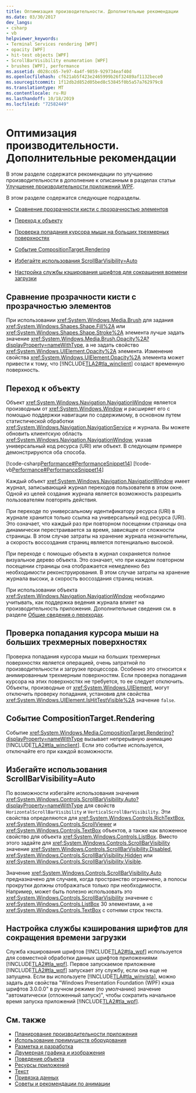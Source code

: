 ```yaml
---
title: Оптимизация производительности. Дополнительные рекомендации
ms.date: 03/30/2017
dev_langs:
- csharp
- vb
helpviewer_keywords:
- Terminal Services rendering [WPF]
- opacity [WPF]
- hit-test objects [WPF]
- ScrollBarVisibility enumeration [WPF]
- brushes [WPF], performance
ms.assetid: d028cc65-7e97-4a4f-9859-929734eaf40d
ms.openlocfilehash: cf621ab5f423e2465999b26f32489af1132bece0
ms.sourcegitcommit: 1f12db2d852d05bed8c53845f0b5a57a762979c8
ms.translationtype: MT
ms.contentlocale: ru-RU
ms.lasthandoff: 10/18/2019
ms.locfileid: "72582449"
---
```

# <a name="optimizing-performance-other-recommendations"></a>Оптимизация производительности. Дополнительные рекомендации
<a name="introduction"></a> В этом разделе содержатся рекомендации по улучшению производительности в дополнение к описанным в разделах статьи [Улучшение производительности приложений WPF](optimizing-wpf-application-performance.md).  
  
 В этом разделе содержатся следующие подразделы.  
  
- [Сравнение прозрачности кисти с прозрачностью элементов](#Opacity)  
  
- [Переход к объекту](#Navigation_Objects)  
  
- [Проверка попадания курсора мыши на больших трехмерных поверхностях](#Hit_Testing)  
  
- [Событие CompositionTarget.Rendering](#CompositionTarget_Rendering_Event)  
  
- [Избегайте использования ScrollBarVisibility=Auto](#Avoid_Using_ScrollBarVisibility)  
  
- [Настройка службы кэширования шрифтов для сокращения времени загрузки](#FontCache)  
  
<a name="Opacity"></a>   
## <a name="opacity-on-brushes-versus-opacity-on-elements"></a>Сравнение прозрачности кисти с прозрачностью элементов  
 При использовании <xref:System.Windows.Media.Brush> для задания <xref:System.Windows.Shapes.Shape.Fill%2A> или <xref:System.Windows.Shapes.Shape.Stroke%2A> элемента лучше задать значение <xref:System.Windows.Media.Brush.Opacity%2A?displayProperty=nameWithType>, а не задать свойство <xref:System.Windows.UIElement.Opacity%2A> элемента. Изменение свойства <xref:System.Windows.UIElement.Opacity%2A> элемента может привести к тому, что [!INCLUDE[TLA2#tla_winclient](../../../../includes/tla2sharptla-winclient-md.md)] создаст временную поверхность.  
  
<a name="Navigation_Objects"></a>   
## <a name="navigation-to-object"></a>Переход к объекту  
 Объект <xref:System.Windows.Navigation.NavigationWindow> является производным от <xref:System.Windows.Window> и расширяет его с помощью поддержки навигации по содержимому, в основном путем статистической обработки <xref:System.Windows.Navigation.NavigationService> и журнала. Вы можете обновить клиентскую область <xref:System.Windows.Navigation.NavigationWindow>, указав универсальный код ресурса (URI) или объект. В следующем примере демонстрируются оба способа.  
  
 [!code-csharp[Performance#PerformanceSnippet14](~/samples/snippets/csharp/VS_Snippets_Wpf/Performance/CSharp/TestNavigation.xaml.cs#performancesnippet14)]
 [!code-vb[Performance#PerformanceSnippet14](~/samples/snippets/visualbasic/VS_Snippets_Wpf/Performance/visualbasic/testnavigation.xaml.vb#performancesnippet14)]  
  
 Каждый объект <xref:System.Windows.Navigation.NavigationWindow> имеет журнал, записывающий журнал переходов пользователя в этом окне. Одной из целей создания журнала является возможность разрешить пользователям повторять действия.  
  
 При переходе по универсальному идентификатору ресурса (URI) в журнале хранится только ссылка на универсальный код ресурса (URI). Это означает, что каждый раз при повторном посещении страницы она динамически перестраивается за время, зависящее от сложности страницы. В этом случае затраты на хранение журнала незначительны, а скорость воссоздания страниц является потенциально высокой.  
  
 При переходе с помощью объекта в журнал сохраняется полное визуальное дерево объекта. Это означает, что при каждом повторном посещении страницы она отображается немедленно без необходимости реконструирования. В этом случае затраты на хранение журнала высоки, а скорость воссоздания страниц низкая.  
  
 При использовании объекта <xref:System.Windows.Navigation.NavigationWindow> необходимо учитывать, как поддержка ведения журнала влияет на производительность приложения. Дополнительные сведения см. в разделе [Общие сведения о переходах](../app-development/navigation-overview.md).  
  
<a name="Hit_Testing"></a>   
## <a name="hit-testing-on-large-3d-surfaces"></a>Проверка попадания курсора мыши на больших трехмерных поверхностях  
 Проверка попадания курсора мыши на больших трехмерных поверхностях является операцией, очень затратной по производительности и загрузке процессора. Особенно это относится к анимированным трехмерным поверхностям. Если проверка попадания курсора на этих поверхностях не требуется, то ее следует отключить. Объекты, производные от <xref:System.Windows.UIElement>, могут отключить проверку попадания, установив для свойства <xref:System.Windows.UIElement.IsHitTestVisible%2A> значение `false`.  
  
<a name="CompositionTarget_Rendering_Event"></a>   
## <a name="compositiontargetrendering-event"></a>Событие CompositionTarget.Rendering  
 Событие <xref:System.Windows.Media.CompositionTarget.Rendering?displayProperty=nameWithType> вызывает непрерывную анимацию [!INCLUDE[TLA2#tla_winclient](../../../../includes/tla2sharptla-winclient-md.md)]. Если это событие используется, отключайте его при каждой возможности.  
  
<a name="Avoid_Using_ScrollBarVisibility"></a>   
## <a name="avoid-using-scrollbarvisibilityauto"></a>Избегайте использования ScrollBarVisibility=Auto  
 По возможности избегайте использования значения <xref:System.Windows.Controls.ScrollBarVisibility.Auto?displayProperty=nameWithType> для свойств `HorizontalScrollBarVisibility` и `VerticalScrollBarVisibility`. Эти свойства определяются для <xref:System.Windows.Controls.RichTextBox>, <xref:System.Windows.Controls.ScrollViewer> и <xref:System.Windows.Controls.TextBox> объектов, а также как вложенное свойство для объекта <xref:System.Windows.Controls.ListBox>. Вместо этого задайте для <xref:System.Windows.Controls.ScrollBarVisibility> значение <xref:System.Windows.Controls.ScrollBarVisibility.Disabled>, <xref:System.Windows.Controls.ScrollBarVisibility.Hidden> или <xref:System.Windows.Controls.ScrollBarVisibility.Visible>.  
  
 Значение <xref:System.Windows.Controls.ScrollBarVisibility.Auto> предназначено для случаев, когда пространство ограничено, а полосы прокрутки должны отображаться только при необходимости. Например, может быть полезно использовать это <xref:System.Windows.Controls.ScrollBarVisibility> значение с <xref:System.Windows.Controls.ListBox> 30 элементами, а не <xref:System.Windows.Controls.TextBox> с сотнями строк текста.  
  
<a name="FontCache"></a>   
## <a name="configure-font-cache-service-to-reduce-start-up-time"></a>Настройка службы кэширования шрифтов для сокращения времени загрузки  
 Служба кэширования шрифтов [!INCLUDE[TLA2#tla_wpf](../../../../includes/tla2sharptla-wpf-md.md)] используется для совместной обработки данных шрифтов приложениями [!INCLUDE[TLA2#tla_wpf](../../../../includes/tla2sharptla-wpf-md.md)]. Первое запускаемое приложение [!INCLUDE[TLA2#tla_wpf](../../../../includes/tla2sharptla-wpf-md.md)] запускает эту службу, если она еще не запущена. Если вы используете [!INCLUDE[TLA#tla_winvista](../../../../includes/tlasharptla-winvista-md.md)], можно задать для свойства "Windows Presentation Foundation (WPF) кэша шрифтов 3.0.0.0" в ручном режиме (по умолчанию) значение "автоматически (отложенный запуск)", чтобы сократить начальное время запуска приложений [!INCLUDE[TLA2#tla_wpf](../../../../includes/tla2sharptla-wpf-md.md)].  
  
## <a name="see-also"></a>См. также

- [Планирование производительности приложения](planning-for-application-performance.md)
- [Использование преимуществ оборудования](optimizing-performance-taking-advantage-of-hardware.md)
- [Разметка и разработка](optimizing-performance-layout-and-design.md)
- [Двумерная графика и изображения](optimizing-performance-2d-graphics-and-imaging.md)
- [Поведение объекта](optimizing-performance-object-behavior.md)
- [Ресурсы приложений](optimizing-performance-application-resources.md)
- [Текст](optimizing-performance-text.md)
- [Привязка данных](optimizing-performance-data-binding.md)
- [Советы и рекомендации по анимации](../graphics-multimedia/animation-tips-and-tricks.md)
